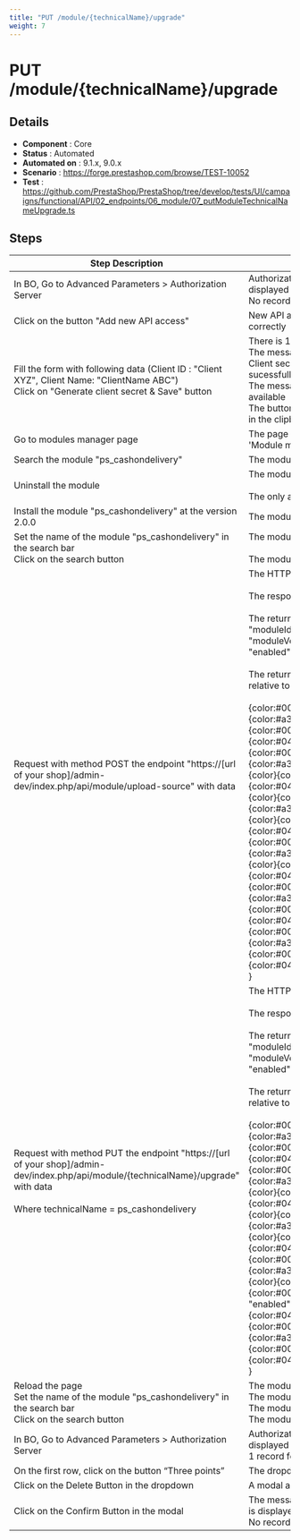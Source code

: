 ```yaml
---
title: "PUT /module/{technicalName}/upgrade"
weight: 7
---
```


# PUT /module/{technicalName}/upgrade
## Details
* **Component** : Core
* **Status** : Automated
* **Automated on** : 9.1.x, 9.0.x
* **Scenario** : https://forge.prestashop.com/browse/TEST-10052
* **Test** : https://github.com/PrestaShop/PrestaShop/tree/develop/tests/UI/campaigns/functional/API/02_endpoints/06_module/07_putModuleTechnicalNameUpgrade.ts

## Steps
| Step Description | Expected result |
| ----- | ----- |
| In BO, Go to Advanced Parameters > Authorization Server | Authorization Server Page is displayed correctly.<br>No records found in the table |
| Click on the button "Add new API access" | New API access Page is displayed correctly |
| Fill the form with following data (Client ID : "Client XYZ", Client Name: "ClientName ABC")<br>Click on "Generate client secret & Save" button | There is 1 application in the list<br>The message “The API access and Client secret has been generated sucessfully” is displayed<br>The message "Client secret: " is available<br>The button Copy put the client secret in the clipboard |
| Go to modules manager page | The page title should contains 'Module manager' |
| Search the module "ps_cashondelivery" | The module is displayed |
| Uninstall the module | The module is not installed<br><br>The only action is "Install" |
| Install the module "ps_cashondelivery" at the version 2.0.0 | The module is installed |
| Set the name of the module "ps_cashondelivery" in the search bar<br>Click on the search button | The module is displayed<br><br>The module version is 2.0.0 |
| Request with method POST the endpoint "https://[url of your shop]/admin-dev/index.php/api/module/upload-source" with data | The HTTP code is 201.<br><br>The response is in JSON.<br><br>The return data has multiples keys : "moduleId", "technicalName", "moduleVersion", "installedVersion", "enabled", "installed"<br><br>The return data keys are consistent relative to these data :<br><br>{color:#000000}{{color}<br>{color:#a31515} "moduleId"{color}{color:#000000}: {color}{color:#0451a5}null{color}{color:#000000},{color}<br>{color:#a31515} "technicalName"{color}{color:#000000}: {color}{color:#0451a5}"ps_cashondelivery"{color}{color:#000000},{color}<br>{color:#a31515} "moduleVersion"{color}{color:#000000}: {color}{color:#0451a5}"2.0.1"{color}{color:#000000},{color}<br>{color:#a31515} "installedVersion"{color}{color:#000000}: {color}{color:#0451a5}"2.0.0"{color}{color:#000000},{color}<br>{color:#a31515} "enabled"{color}{color:#000000}: {color}{color:#0451a5}true{color}{color:#000000},{color}<br>{color:#a31515} "installed"{color}{color:#000000}: {color}{color:#0451a5}true,{color}<br>} |
| Request with method PUT the endpoint "https://[url of your shop]/admin-dev/index.php/api/module/\{technicalName}/upgrade" with data<br><br>Where technicalName = ps_cashondelivery | The HTTP code is 200.<br><br>The response is in JSON.<br><br>The return data has multiples keys : "moduleId", "technicalName", "moduleVersion", "installedVersion", "enabled", "installed"<br><br>The return data keys are consistent relative to these data :<br><br>{color:#000000}{{color}<br>{color:#a31515} "moduleId"{color}{color:#000000}: {color}{color:#0451a5}null{color}{color:#000000},{color}<br>{color:#a31515} "technicalName"{color}{color:#000000}: {color}{color:#0451a5}"ps_cashondelivery"{color}{color:#000000},{color}<br>{color:#a31515} "moduleVersion"{color}{color:#000000}: {color}{color:#0451a5}"2.0.1"{color}{color:#000000},{color}<br>{color:#a31515} "installedVersion"{color}{color:#000000}: {color}{color:#000000}"2.0.1"{color},<br> "enabled"{color:#000000}: {color}{color:#0451a5}true{color}{color:#000000},{color}<br>{color:#a31515} "installed"{color}{color:#000000}: {color}{color:#0451a5}true{color}<br>} |
| Reload the page<br>Set the name of the module "ps_cashondelivery" in the search bar<br>Click on the search button | The module is displayed<br>The module is installed<br>The module is enabled<br>The module version is 2.0.1 |
| In BO, Go to Advanced Parameters > Authorization Server | Authorization Server Page is displayed correctly.<br>1 record found in the table |
| On the first row, click on the button “Three points” | The dropdown is displayed |
| Click on the Delete Button in the dropdown | A modal appeared |
| Click on the Confirm Button in the modal | The message “Successful deletion” is displayed<br>No records found in the table |
